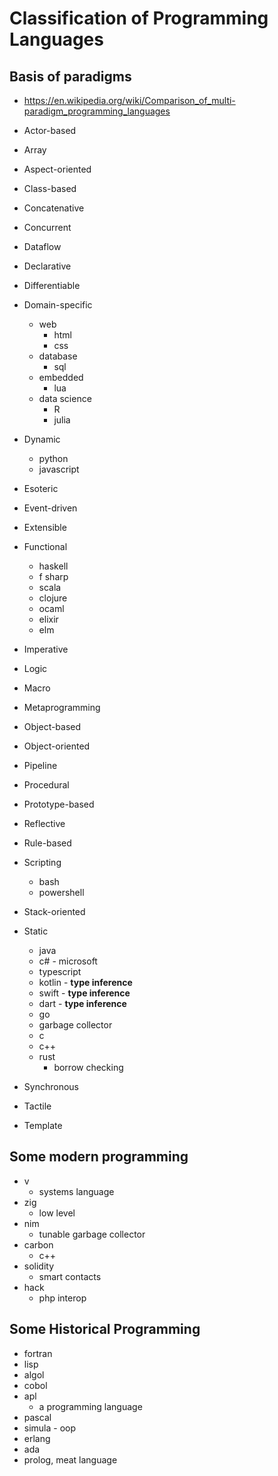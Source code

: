 # Classification of Programming Languages

## Basis of paradigms

- <https://en.wikipedia.org/wiki/Comparison_of_multi-paradigm_programming_languages>

- Actor-based
- Array
- Aspect-oriented
- Class-based
- Concatenative
- Concurrent
- Dataflow
- Declarative
- Differentiable
- Domain-specific
    - web
        - html
        - css
    - database
        - sql
    - embedded
        - lua
    - data science
        - R
        - julia
- Dynamic
    - python
    - javascript
- Esoteric
- Event-driven
- Extensible
- Functional
    - haskell
    - f sharp
    - scala
    - clojure
    - ocaml
    - elixir
    - elm
- Imperative
- Logic
- Macro
- Metaprogramming
- Object-based
- Object-oriented
- Pipeline
- Procedural
- Prototype-based
- Reflective
- Rule-based
- Scripting
    - bash
    - powershell
- Stack-oriented
- Static
    - java
    - c# - microsoft
    - typescript
    - kotlin - **type inference**
    - swift - **type inference**
    - dart - **type inference**
    - go
    - garbage collector
    - c
    - c++
    - rust
        - borrow checking
- Synchronous
- Tactile
- Template

## Some modern programming

- v
    - systems language
- zig
    - low level
- nim
    - tunable garbage collector
- carbon
    - c++
- solidity
    - smart contacts
- hack
    - php interop

## Some Historical Programming

- fortran
- lisp
- algol
- cobol
- apl
    - a programming language
- pascal
- simula - oop
- erlang
- ada
- prolog, meat language
